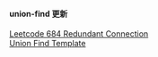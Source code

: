 #### union-find 更新

[Leetcode 684 Redundant Connection](https://github.com/zjkang/ds_algorithm/blob/main/python/union_find/leetcode_0684_redundant_connection.py)\
[Union Find Template](https://github.com/zjkang/ds_algorithm/blob/main/python/union_find/union_find_template.py)
